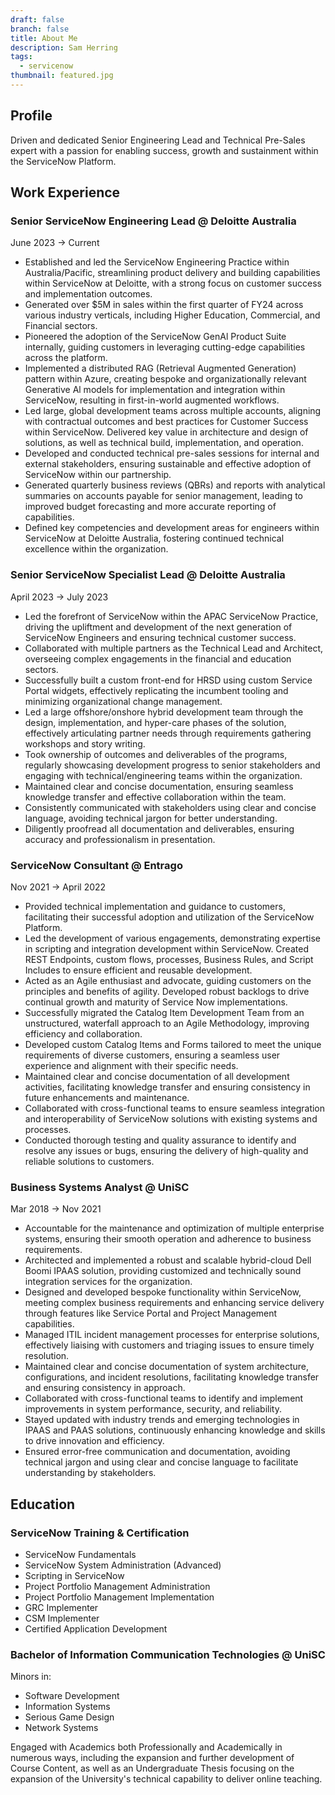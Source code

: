 ```yaml
---
draft: false
branch: false
title: About Me
description: Sam Herring
tags:
  - servicenow
thumbnail: featured.jpg
---
```


## Profile
Driven and dedicated Senior Engineering Lead and Technical Pre-Sales expert with a passion for enabling success, growth and sustainment within the ServiceNow Platform.

## Work Experience

### Senior ServiceNow Engineering Lead @ Deloitte Australia
June 2023 → Current

- Established and led the ServiceNow Engineering Practice within Australia/Pacific, streamlining product delivery and building capabilities within ServiceNow at Deloitte, with a strong focus on customer success and implementation outcomes.
- Generated over $5M in sales within the first quarter of FY24 across various industry verticals, including Higher Education, Commercial, and Financial sectors.
- Pioneered the adoption of the ServiceNow GenAl Product Suite internally, guiding customers in leveraging cutting-edge capabilities across the platform.
- Implemented a distributed RAG (Retrieval Augmented Generation) pattern within Azure, creating bespoke and organizationally relevant Generative Al models for implementation and integration within ServiceNow, resulting in first-in-world augmented workflows.
- Led large, global development teams across multiple accounts, aligning with contractual outcomes and best practices for Customer Success within ServiceNow. Delivered key value in architecture and design of solutions, as well as technical build, implementation, and operation.
- Developed and conducted technical pre-sales sessions for internal and external stakeholders, ensuring sustainable and effective adoption of ServiceNow within our partnership.
- Generated quarterly business reviews (QBRs) and reports with analytical summaries on accounts payable for senior management, leading to improved budget forecasting and more accurate reporting of capabilities.
- Defined key competencies and development areas for engineers within ServiceNow at Deloitte Australia, fostering continued technical excellence within the organization.

### Senior ServiceNow Specialist Lead @ Deloitte Australia
April 2023 → July 2023

- Led the forefront of ServiceNow within the APAC ServiceNow Practice, driving the upliftment and development of the next generation of ServiceNow Engineers and ensuring technical customer success.
- Collaborated with multiple partners as the Technical Lead and Architect, overseeing complex engagements in the financial and education sectors.
- Successfully built a custom front-end for HRSD using custom Service Portal widgets, effectively replicating the incumbent tooling and minimizing organizational change management.
- Led a large offshore/onshore hybrid development team through the design, implementation, and hyper-care phases of the solution, effectively articulating partner needs through requirements gathering workshops and story writing.
- Took ownership of outcomes and deliverables of the programs, regularly showcasing development progress to senior stakeholders and engaging with technical/engineering teams within the organization.
- Maintained clear and concise documentation, ensuring seamless knowledge transfer and effective collaboration within the team.
- Consistently communicated with stakeholders using clear and concise language, avoiding technical jargon for better understanding.
- Diligently proofread all documentation and deliverables, ensuring accuracy and professionalism in presentation.

### ServiceNow Consultant @ Entrago
Nov 2021 → April 2022

- Provided technical implementation and guidance to customers, facilitating their successful adoption and utilization of the ServiceNow Platform.
- Led the development of various engagements, demonstrating expertise in scripting and integration development within ServiceNow. Created REST Endpoints, custom flows, processes, Business Rules, and Script Includes to ensure efficient and reusable development.
- Acted as an Agile enthusiast and advocate, guiding customers on the principles and benefits of agility. Developed robust backlogs to drive continual growth and maturity of Service Now implementations.
- Successfully migrated the Catalog Item Development Team from an unstructured, waterfall approach to an Agile Methodology, improving efficiency and collaboration.
- Developed custom Catalog Items and Forms tailored to meet the unique requirements of diverse customers, ensuring a seamless user experience and alignment with their specific needs.
- Maintained clear and concise documentation of all development activities, facilitating knowledge transfer and ensuring consistency in future enhancements and maintenance.
- Collaborated with cross-functional teams to ensure seamless integration and interoperability of ServiceNow solutions with existing systems and processes.
- Conducted thorough testing and quality assurance to identify and resolve any issues or bugs, ensuring the delivery of high-quality and reliable solutions to customers.

### Business Systems Analyst @ UniSC
Mar 2018 → Nov 2021

- Accountable for the maintenance and optimization of multiple enterprise systems, ensuring their smooth operation and adherence to business requirements.
- Architected and implemented a robust and scalable hybrid-cloud Dell Boomi IPAAS solution, providing customized and technically sound integration services for the organization.
- Designed and developed bespoke functionality within ServiceNow, meeting complex business requirements and enhancing service delivery through features like Service Portal and Project Management capabilities.
- Managed ITIL incident management processes for enterprise solutions, effectively liaising with customers and triaging issues to ensure timely resolution.
- Maintained clear and concise documentation of system architecture, configurations, and incident resolutions, facilitating knowledge transfer and ensuring consistency in approach.
- Collaborated with cross-functional teams to identify and implement improvements in system performance, security, and reliability.
- Stayed updated with industry trends and emerging technologies in IPAAS and PAAS solutions, continuously enhancing knowledge and skills to drive innovation and efficiency.
- Ensured error-free communication and documentation, avoiding technical jargon and using clear and concise language to facilitate understanding by stakeholders.


## Education
### ServiceNow Training & Certification
- ServiceNow Fundamentals
- ServiceNow System Administration (Advanced)
- Scripting in ServiceNow
- Project Portfolio Management Administration
- Project Portfolio Management Implementation
- GRC Implementer
- CSM Implementer
- Certified Application Development

### Bachelor of Information Communication Technologies @ UniSC
Minors in:
- Software Development
- Information Systems
- Serious Game Design
- Network Systems

Engaged with Academics both Professionally and Academically in numerous ways, including the expansion and further development of Course Content, as well as an Undergraduate Thesis focusing on the expansion of the University's technical capability to deliver online teaching.